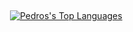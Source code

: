

<p align="center">
    <a href="https://github.com/pmoret24/github-readme-streak-stats">
        <img title=":fire: Get streak stats for your profile at git.io/streak-stats" alt="" src="https://github-readme-streak-stats.herokuapp.com/?user=WiilliamRocha&theme=black-ice&hide_border=true&stroke=0000&background=0d1117"/>
    </a>
</p>
<br/>
    <a href="https://github.com/pmoret24/github-readme-stats"><img alt="" src="https://github-readme-stats.vercel.app/api?username=pmoret24&show_icons=true&count_private=true&theme=react&hide_border=true&bg_color=0D1117" /></a>
  <a href="https://github.com/Wiilliamdrocha/github-readme-stats"><img alt="Pedros's Top Languages" src="https://github-readme-stats.vercel.app/api/top-langs/?username=pmoret24&langs_count=8&count_private=true&layout=compact&theme=react&hide_border=true&bg_color=0D1117" /></a>
  <br/>

